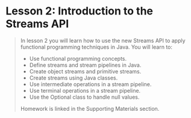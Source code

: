 # Lesson 2: Introduction to the Streams API

> In lesson 2 you will learn how to use the new Streams API to apply functional programming techniques in Java. You will learn to:
>
> * Use functional programming concepts.
> * Define streams and stream pipelines in Java.
> * Create object streams and primitive streams.
> * Create streams using Java classes.
> * Use intermediate operations in a stream pipeline.
> * Use terminal operations in a stream pipeline.
> * Use the Optional class to handle null values.
>
> Homework is linked in the Supporting Materials section.
